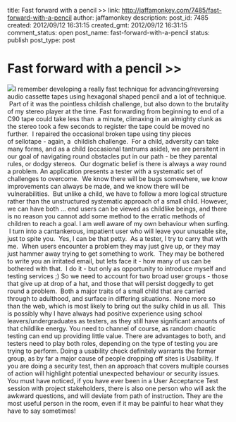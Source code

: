 title: Fast forward with a pencil >>
link: http://jaffamonkey.com/7485/fast-forward-with-a-pencil
author: jaffamonkey
description: 
post_id: 7485
created: 2012/09/12 16:31:15
created_gmt: 2012/09/12 16:31:15
comment_status: open
post_name: fast-forward-with-a-pencil
status: publish
post_type: post

# Fast forward with a pencil >>

![](/wp-content/uploads/2012/09/cassette-tape-and-pencil-link-300x281.jpg)I remember developing a really fast technique for advancing/reversing audio cassette tapes using hexagonal shaped pencil and a lot of technique.  Part of it was the pointless childish challenge, but also down to the brutality of my stereo player at the time. Fast forwarding from beginning to end of a C90 tape could take less than  a minute, climaxing in an almighty clunk as the stereo took a few seconds to register the tape could be moved no further.  I repaired the occasional broken tape using tiny pieces of sellotape - again, a  childish challenge.  For a child, adversity can take many forms, and as a child (occasional tantrums aside), we are persitent in our goal of navigating round obstacles put in our path - be they parental rules, or dodgy stereos.  Our dogmatic belief is there is always a way round a problem. An application presents a tester with a systematic set of challenges to overcome.  We know there will be bugs somewhere, we know improvements can always be made, and we know there will be vulnerabilities.  But unlike a child, we have to follow a more logical structure rather than the unstructured systematic approach of a small child. However, we can have both ... end users can be viewed as childlike beings, and there is no reason you cannot add some method to the erratic methods of children to reach a goal. I am well aware of my own behaviour when surfing.  I turn into a cantankerous, impatient user who will leave your unusable site, just to spite you.  Yes, I can be that petty.  As a tester, I try to carry that with me.  When users encounter a problem they may just give up, or they may just hammer away trying to get something to work.  They may be bothered to write you an irritated email, but lets face it - how many of us can be bothered with that.  I do it - but only as opportunity to introduce myself and testing services ;) So we need to account for two broad user groups - those that give up at drop of a hat, and those that will persist doggedly to get round a problem.  Both a major traits of a small child that are carried through to adulthood, and surface in differing situations.  None more so than the web, which is most likely to bring out the sulky child in us all.  This is possibly why I have always had positive experience using school leavers/undergraduates as testers, as they still have significant amounts of that childlike energy. You need to channel of course, as random chaotic testing can end up providing little value. There are advantages to both, and testers need to play both roles, depending on the type of testing you are trying to perform. Doing a usability check definitely warrants the former group, as by far a major cause of people dropping off sites is Usability. If you are doing a security test, then an approach that covers multiple courses of action will highlight potential unexpected behaviour or security issues. You must have noticed, if you have ever been in a User Acceptance Test session with project stakeholders, there is also one person who will ask the awkward questions, and will deviate from path of instruction. They are the most useful person in the room, even if it may be painful to hear what they have to say sometimes!